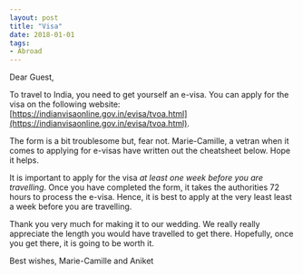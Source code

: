 ```yaml
---
layout: post
title: "Visa"
date: 2018-01-01
tags: 
- Abroad
---
```


Dear Guest,

To travel to India, you need to get yourself an e-visa. You can apply for the visa on the following website: [https://indianvisaonline.gov.in/evisa/tvoa.html](https://indianvisaonline.gov.in/evisa/tvoa.html).

The form is a bit troublesome but, fear not. Marie-Camille, a vetran when it comes to applying for e-visas have written out the cheatsheet below. Hope it helps.

It is important to apply for the visa *at least one week before you are travelling*. Once you have completed the form, it takes the authorities 72 hours to process the e-visa. Hence, it is best to apply at the very least least a week before you are travelling.

Thank you very much for making it to our wedding. We really really appreciate the length you would have travelled to get there. Hopefully, once you get there, it is going to be worth it.

Best wishes, 
Marie-Camille and Aniket


       